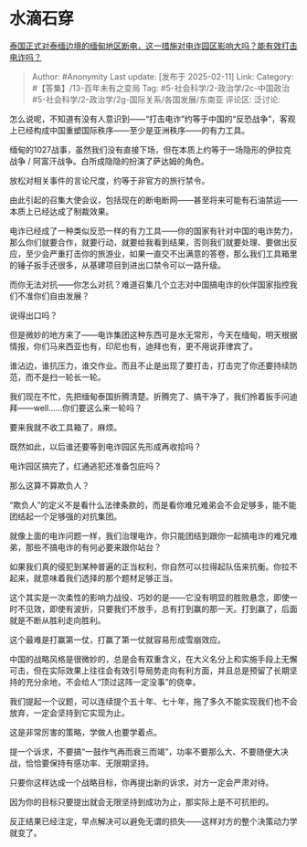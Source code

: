 # 水滴石穿
[泰国正式对泰缅边境的缅甸地区断电，这一措施对电诈园区影响大吗？能有效打击电诈吗？](https://www.zhihu.com/question/11259892183/answer/98185515476)

> Author: #Anonymity
> Last update: [发布于 2025-02-11]
> Link:
> Category: #【答集】/13-百年未有之变局 
> Tag: #5-社会科学/2-政治学/2c-中国政治 #5-社会科学/2-政治学/2g-国际关系/各国发展/东南亚 
> 评论区:
> 泛讨论:

怎么说呢，不知道有没有人意识到——“打击电诈”约等于中国的“反恐战争”，客观上已经构成中国重塑国际秩序——至少是亚洲秩序——的有力工具。

缅甸的1027战事，虽然我们没有直接下场，但在本质上约等于一场隐形的伊拉克战争 / 阿富汗战争。白所成隐隐的扮演了萨达姆的角色。

放松对相关事件的言论尺度，约等于非官方的旅行禁令。

由此引起的召集大使会议，包括现在的断电断网——甚至将来可能有石油禁运——本质上已经达成了制裁效果。

电诈已经成了一种类似反恐一样的有力工具——你的国家有针对中国的电诈势力，那么你们就要合作，就要行动，就要给我看到结果，否则我们就要处理、要做出反应，至少会严重打击你的旅游业，如果一直交不出满意的答卷，那么我们工具箱里的锤子扳手还很多，从基建项目到进出口禁令可以一路升级。

而你无法对抗——你怎么对抗？难道召集几个立志对中国搞电诈的伙伴国家指控我们不准你们自由发展？

说得出口吗？

但是微妙的地方来了——电诈集团这种东西可是水无常形，今天在缅甸，明天根据情报，你们马来西亚也有，印尼也有，迪拜也有，更不用说菲律宾了。

谁沾边，谁抗压力，谁交作业。而且不止是出现了要打击，打击完了你还要持续防范，而不是扫一轮长一轮。

  

我们现在不忙，先把缅甸泰国折腾清楚。折腾完了、搞干净了，我们拎着扳手问迪拜——well……你们要这么来一轮吗？

要来我就不收工具箱了，麻烦。

既然如此，以后谁还要等到电诈园区先形成再收拾吗？

电诈园区搞完了，红通逃犯还准备包庇吗？

那么这算不算欺负人？

“欺负人”的定义不是看什么法律条款的，而是看你难兄难弟会不会足够多，能不能团结起一个足够强的对抗集团。

就像上面的电诈问题一样，我们治理电诈，你只能团结到跟你一起搞电诈的难兄难弟，那些不搞电诈的有何必要来跟你站台？

如果我们真的侵犯到某种普遍的正当权利，你自然可以拉得起队伍来抗衡。你拉不起来，就意味着我们选择的那个题材足够正当。

这个其实是一次柔性的影响力战役、巧妙的是——它没有明显的胜败悬念，即使一时不见效，即使有波折，只要我们不放手，总有打到赢的那一天。打到赢了，后面就是不断从胜利走向胜利。

这个最难是打赢第一仗，打赢了第一仗就容易形成雪崩效应。

中国的战略风格是很微妙的，总是会有双重含义，在大义名分上和实施手段上无懈可击，但在实际效果上往往会有效引导局势走向有利方面，并且总是预留了长期坚持的充分余地，不会给人“顶过这阵一定没事”的侥幸。

我们提起一个议题，可以连续提个五十年、七十年，拖了多久不能实现我们也不会放弃，一定会坚持到它实现为止。

这是非常厉害的策略，学做人也要学着点。

提一个诉求，不要搞“一鼓作气再而衰三而竭”，功率不要那么大、不要随便大决战，恰恰要保持有感功率、无限期坚持。

只要你这样达成一个战略目标，你再提出新的诉求，对方一定会严肃对待。

因为你的目标只要提出就会无限坚持到成功为止，那实际上是不可抗拒的。

反正结果已经注定，早点解决可以避免无谓的损失——这样对方的整个决策动力学就变了。

